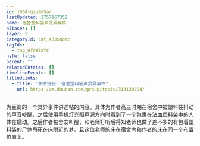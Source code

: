 ```yaml
---
id: 1004-giu9m5ar
lastUpdated: 1757167352
name: 宿舍塑料袋声灵异事件
aliases: []
layer: 5
categoryId: cat_X3JSNomc
tagIds:
  - tag_ufoW8aYc
nsfw: false
parent: ""
relatedEntries: []
timelineEvents: []
titledLinks:
  - title: "相关链接: 宿舍塑料袋声灵异事件"
    url: https://m.douban.com/group/topic/313130284/
---
```


为豆瓣的一个灵异事件讲述帖的内容。具体为作者高三时期在宿舍中被塑料袋抖动的声音吵醒，之后使用手机灯光照声源方向时看到了一个包裹在沾血塑料袋中的人体在蠕动。之后作者被舍友叫醒，和老师打听后得知老师也做了差不多的有包着塑料袋的尸体吊死在床附近的梦。且这位老师的床在宿舍内和作者的床在同一个布置位置上。
